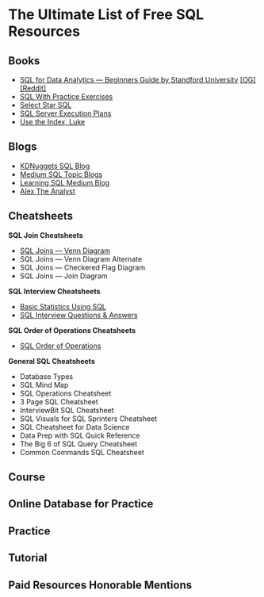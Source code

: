 # The Ultimate List of Free SQL Resources

## Books
- [SQL for Data Analytics — Beginners Guide by Standford University](https://github.com/amartinson193/The_Ultimate_List_of_Free_SQL_Resources/blob/main/Books/SQL%20for%20Data%20Analytics%20by%20Standford%20University.pdf) [[OG]](https://www.linkedin.com/feed/update/urn:li:activity:6925857934140715008/?updateEntityUrn=urn%3Ali%3Afs_feedUpdate%3A%28V2%2Curn%3Ali%3Aactivity%3A6925857934140715008%29) [[Reddit]](https://www.reddit.com/r/learningsql/comments/utx7w5/sql_for_data_analytics_beginners_guide_by/)
- [SQL With Practice Exercises](https://github.com/amartinson193/The_Ultimate_List_of_Free_SQL_Resources/blob/main/Books/SQL%20with%20Practice%20Exercises.pdf)
- [Select Star SQL](https://selectstarsql.com/)
- [SQL Server Execution Plans](https://github.com/amartinson193/The_Ultimate_List_of_Free_SQL_Resources/blob/main/Books/SQL%20Server%20Execution%20Plans.pdf)
- [Use the Index, Luke](https://use-the-index-luke.com/)


## Blogs
- [KDNuggets SQL Blog](https://www.kdnuggets.com/tag/sql)
- [Medium SQL Topic Blogs](https://medium.com/tag/sql)
- [Learning SQL Medium Blog](https://www.linkedin.com/company/80829250/admin/)
- [Alex The Analyst](https://www.youtube.com/c/AlexTheAnalyst)

## Cheatsheets

**SQL Join Cheatsheets**
- [SQL Joins — Venn Diagram](https://github.com/amartinson193/The_Ultimate_List_of_Free_SQL_Resources/blob/main/CheatSheets/SQL%20Joins%20Venn%20Diagram.jpeg)
- SQL Joins — Venn Diagram Alternate
- SQL Joins — Checkered Flag Diagram
- SQL Joins — Join Diagram

**SQL Interview Cheatsheets**
- [Basic Statistics Using SQL](https://github.com/amartinson193/The_Ultimate_List_of_Free_SQL_Resources/blob/main/CheatSheets/Basic%20Statistics%20Using%20SQL.pdf)
- [SQL Interview Questions & Answers](https://github.com/amartinson193/The_Ultimate_List_of_Free_SQL_Resources/blob/main/CheatSheets/SQL%20Interview%20Questions%20%26%20Answers.pdf)

**SQL Order of Operations Cheatsheets**
- [SQL Order of Operations](https://github.com/amartinson193/The_Ultimate_List_of_Free_SQL_Resources/blob/main/CheatSheets/SQL%20Order%20of%20Execution%20-%20Data%20Science%20Infinity.pdf)

**General SQL Cheatsheets**
- Database Types
- SQL Mind Map
- SQL Operations Cheatsheet
- 3 Page SQL Cheatsheet
- InterviewBit SQL Cheatsheet
- SQL Visuals for SQL Sprinters Cheatsheet
- SQL Cheatsheet for Data Science
- Data Prep with SQL Quick Reference
- The Big 6 of SQL Query Cheatsheet
- Common Commands SQL Cheatsheet

## Course

## Online Database for Practice

## Practice

## Tutorial

## Paid Resources Honorable Mentions

